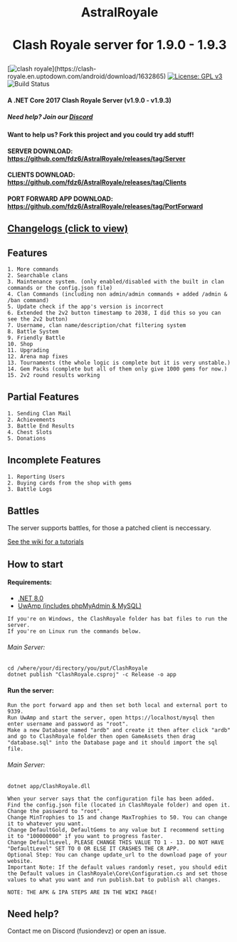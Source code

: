 # <p align="center">AstralRoyale</p>
# <p align="center">Clash Royale server for 1.9.0 - 1.9.3</p>
[![clash royale](https://img.shields.io/badge/Clash%20Royale-1.9.2-brightred.svg?style=flat")](https://clash-royale.en.uptodown.com/android/download/1632865)
[![License: GPL v3](https://img.shields.io/badge/License-GPLv3-blue.svg)](https://www.gnu.org/licenses/gpl-3.0)
![Build Status](https://action-badges.now.sh/retroroyale/ClashRoyale)

#### A .NET Core 2017 Clash Royale Server (v1.9.0 - v1.9.3)
##### Need help? Join our [Discord](https://discord.gg/mUredE6CTU)
#### Want to help us? Fork this project and you could try add stuff!

#### SERVER DOWNLOAD: https://github.com/fdz6/AstralRoyale/releases/tag/Server
#### CLIENTS DOWNLOAD: https://github.com/fdz6/AstralRoyale/releases/tag/Clients
#### PORT FORWARD APP DOWNLOAD: https://github.com/fdz6/AstralRoyale/releases/tag/PortForward

## [Changelogs (click to view)](https://raw.githubusercontent.com/astralsc/AstralRoyale/refs/heads/master/repo_changelogs)

## Features
```
1. More commands
2. Searchable clans
3. Maintenance system. (only enabled/disabled with the built in clan commands or the config.json file)
4. Clan Commands (including non admin/admin commands + added /admin & /ban command)
5. Update check if the app's version is incorrect
6. Extended the 2v2 button timestamp to 2038, I did this so you can see the 2v2 button)
7. Username, clan name/description/chat filtering system
8. Battle System
9. Friendly Battle
10. Shop
11. Upgrading
12. Arena map fixes
13. Tournaments (the whole logic is complete but it is very unstable.)
14. Gem Packs (complete but all of them only give 1000 gems for now.)
15. 2v2 round results working
```

## Partial Features
```
1. Sending Clan Mail
2. Achievements
3. Battle End Results
4. Chest Slots
5. Donations
```

## Incomplete Features
```
1. Reporting Users
2. Buying cards from the shop with gems
3. Battle Logs
```

## Battles
The server supports battles, for those a patched client is neccessary.

[See the wiki for a tutorials](https://github.com/fdz6/AstralRoyale/wiki/)

## How to start

#### Requirements:
  - [.NET 8.0](https://dotnet.microsoft.com/en-us/download/dotnet/8.0)
  - [UwAmp (includes phpMyAdmin & MySQL)](https://www.uwamp.com/en/?page=download)

```
If you're on Windows, the ClashRoyale folder has bat files to run the server.
If you're on Linux run the commands below.
```

###### Main Server:
```
cd /where/your/directory/you/put/ClashRoyale
dotnet publish "ClashRoyale.csproj" -c Release -o app
```

#### Run the server:

```
Run the port forward app and then set both local and external port to 9339.
Run UwAmp and start the server, open https://localhost/mysql then enter username and password as "root".
Make a new Database named "ardb" and create it then after click "ardb" and go to ClashRoyale folder then open GameAssets then drag "database.sql" into the Database page and it should import the sql file.
```

###### Main Server:
```dotnet app/ClashRoyale.dll```

```
When your server says that the configuration file has been added.
Find the config.json file (located in ClashRoyale folder) and open it.
Change the password to "root".
Change MinTrophies to 15 and change MaxTrophies to 50. You can change it to whatever you want.
Change DefaultGold, DefaultGems to any value but I recommend setting it to "100000000" if you want to progress faster.
Change DefaultLevel, PLEASE CHANGE THIS VALUE TO 1 - 13. DO NOT HAVE "DefaultLevel" SET TO 0 OR ELSE IT CRASHES THE CR APP.
Optional Step: You can change update_url to the download page of your website.
Important Note: If the default values randomly reset, you should edit the Default values in ClashRoyale\Core\Configuration.cs and set those values to what you want and run publish.bat to publish all changes.

NOTE: THE APK & IPA STEPS ARE IN THE WIKI PAGE!
```

## Need help?
Contact me on Discord (fusiondevz) or open an issue.
